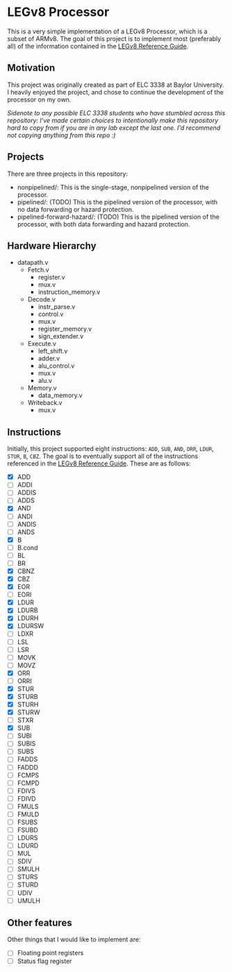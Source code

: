 # LEGv8 Processor

This is a very simple implementation of a LEGv8 Processor, which is a subset of ARMv8. The goal of this project is to implement most (preferably all) of the information contained in the [LEGv8 Reference Guide](resources/LEGv8_Reference.pdf). 

## Motivation

This project was originally created as part of ELC 3338 at Baylor University. I heavily enjoyed the project, and chose to continue the development of the processor on my own.

_Sidenote to any possible ELC 3338 students who have stumbled across this repository: I've made certain choices to intentionally make this repository hard to copy from if you are in any lab except the last one. I'd recommend not copying anything from this repo :)_

## Projects

There are three projects in this repository:

- nonpipelined/: This is the single-stage, nonpipelined version of the processor.
- pipelined/: (TODO) This is the pipelined version of the processor, with no data forwarding or hazard protection.
- pipelined-forward-hazard/: (TODO) This is the pipelined version of the processor, with both data forwarding and hazard protection.

## Hardware Hierarchy

- datapath.v
    - Fetch.v
        - register.v
        - mux.v
        - instruction_memory.v
    - Decode.v
        - instr_parse.v
        - control.v
        - mux.v
        - register_memory.v
        - sign_extender.v
    - Execute.v
        - left_shift.v
        - adder.v
        - alu_control.v
        - mux.v
        - alu.v
    - Memory.v
        - data_memory.v
    - Writeback.v
        - mux.v

## Instructions

Initially, this project supported eight instructions: `ADD`, `SUB`, `AND`, `ORR`, `LDUR`, `STUR`, `B`, `CBZ`. The goal is to eventually support all of the instructions referenced in the [LEGv8 Reference Guide](resources/LEGv8_Reference.pdf). These are as follows:

- [x] ADD
- [ ] ADDI
- [ ] ADDIS
- [ ] ADDS
- [x] AND
- [ ] ANDI
- [ ] ANDIS
- [ ] ANDS
- [x] B
- [ ] B.cond
- [ ] BL
- [ ] BR
- [x] CBNZ
- [x] CBZ
- [x] EOR
- [ ] EORI
- [x] LDUR
- [x] LDURB
- [x] LDURH
- [x] LDURSW
- [ ] LDXR
- [ ] LSL
- [ ] LSR
- [ ] MOVK
- [ ] MOVZ
- [x] ORR
- [ ] ORRI
- [x] STUR
- [x] STURB
- [x] STURH
- [x] STURW
- [ ] STXR
- [x] SUB
- [ ] SUBI
- [ ] SUBIS
- [ ] SUBS
- [ ] FADDS
- [ ] FADDD
- [ ] FCMPS
- [ ] FCMPD
- [ ] FDIVS
- [ ] FDIVD
- [ ] FMULS
- [ ] FMULD
- [ ] FSUBS
- [ ] FSUBD
- [ ] LDURS
- [ ] LDURD
- [ ] MUL
- [ ] SDIV
- [ ] SMULH
- [ ] STURS
- [ ] STURD
- [ ] UDIV
- [ ] UMULH

## Other features

Other things that I would like to implement are:

- [ ] Floating point registers
- [ ] Status flag register
